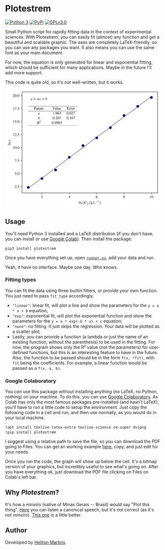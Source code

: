 # Plotestrem

[![Python 3](https://img.shields.io/badge/python-3-blue?style=for-the-badge)](https://pypi.org/project/plotestrem/0.0.1/)
[![PyPI](https://img.shields.io/pypi/v/plotestrem?style=for-the-badge)](https://pypi.org/project/plotestrem/0.0.1/)
[![GPLv3.0](https://img.shields.io/github/license/hellmrf/plotestrem?style=for-the-badge)](https://www.gnu.org/licenses/gpl-3.0.en.html)

Small Python script for rapidly fitting data in the context of experimental sciences. With Plotestrem, you can easily fit (almost) any function and get a beautiful and scalable graphic. The axes are completely LaTeX-friendly, so you can use any packages you want. It also means you can use the same font as your main document.

For now, the equation is only generated for linear and exponential fitting, which should be sufficient for many applications. Maybe in the future I'll add more support.

This code is quite old, so it's not well-written, but it works.

![Example](docs/example.png)
## Usage

You'll need Python 3 installed and a LaTeX distribution (if you don't have, you can install or use [Google Colab](#google-colaboratory)). Then install the package:
```shell
pip3 install plotestrem
```

Once you have everything set up, open [`runner.py`](./runner.py), add your data and run.

Yeah, it have no interface. Maybe one day. Who knows.

### Fitting types
You can fit the data using three builtin fitters, or provide your own function. You just need to pass `fit_type` accordingly.

- `"linear"`: linear fit, will plot a line and show the parameters for the `y = a * x + b` equation;
- `"exp"`: exponential fit, will plot the exponential function and show the parameters for the `y = a * exp(-b * x) + c` equation;
- `"none"`: no fitting. It just skips the regression. Your data will be plotted as a scatter plot;
- Lastly, you can provide a function (a lambda or just the name of an existing function, without the parenthesis) to be used in the fitting. For now, the program shows only the R² value (not the parameters) for user-defined functions, but this is an interesting feature to have in the future. Also, the function to be passed should be in the form `f(x, *fit)`, with `fit` being the coefficients. For example, a linear function would be passed as a `f(x, a, b)`.

### Google Colaboratory
You _can_ use this package without installing anything (no LaTeX, no Python, nothing) on your machine. To do this, you can use [Google Colaboratory](https://colab.research.google.com/). As Colab has only the most famous packages pre-installed (and hasn't LaTeX), you'll have to run a little code to setup the environment. Just copy the following code in a cell and run, and then use normally, as you would do in your local machine.
```
!apt install texlive-latex-extra texlive-science cm-super dvipng
!pip install plotestrem
```

I suggest using a relative path to save the file, so you can download the PDF going to Files.
You can get an working example [here](https://colab.research.google.com/drive/1wgI9LphKXKSPd4UrwDI_NfGGI6jJDIIS?usp=sharing), copy, and just edit for your needs.

Once you run the code, the graph will show up below the cell. It's a bitmap version of your graphics, but incredibly useful to see what's going on. After you have everything ok, just download the PDF file clicking on Files on Colab's left bar.
## Why _Plotestrem_?

It's how a *mineiro* (native of Minas Gerais -- Brasil) would say "Plot this thing". [Here](https://translate.google.com/?source=osdd&sl=pt&text=plota+esse+trem) you can listen a canonical speech, but it's not correct (as it's not *mineiro*). [This one](https://translate.google.com/?source=osdd&sl=pt&text=plótêss+trem) is a little better.

## Author

Developed by [Heliton Martins](https://t.me/helitonmrf).
